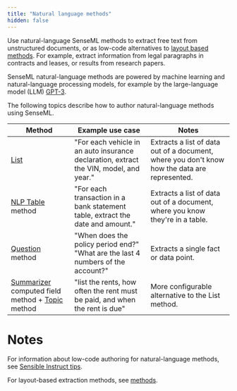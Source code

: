 ```yaml
---
title: "Natural language methods"
hidden: false
---
```


Use natural-language SenseML methods to extract free text from unstructured documents, or as low-code alternatives to [layout based methods](doc:methods). For example, extract information from legal paragraphs in contracts and leases, or results from research papers. 

SenseML natural-language methods are powered by machine learning and natural-language processing models, for example by the large-language model (LLM) [GPT-3](https://openai.com/api/).

The following topics describe how to author natural-language methods using SenseML. 

| Method                                                       | Example use case                                             | Notes                                                        |
| ------------------------------------------------------------ | ------------------------------------------------------------ | ------------------------------------------------------------ |
| [List](doc:list)                                             | "For each vehicle in an auto insurance declaration, extract the VIN, model, and year." | Extracts a list of data out of a document, where you don't know how the data are represented. |
| [NLP Table](doc:nlp-table) method                            | "For each transaction in a bank statement table, extract the date and amount." | Extracts a list of data out of a document, where you know they're in a table. |
| [Question](doc:question) method                              | "When does the policy period end?"<br/>"What are the last 4 numbers of the account?" | Extracts a single fact or data point.                        |
| [Summarizer](doc:summarizer) computed field method + [Topic](doc:topic) method | "list the rents, how often the rent must be paid, and when the rent is due" | More configurable alternative to the List method.            |



Notes
====

For information about low-code authoring for natural-language methods, see [Sensible Instruct tips](doc:instruct-tips).

For layout-based extraction methods, see [methods](doc:methods).
